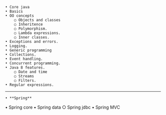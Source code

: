 	• Core java
	• Basics
	• OO concepts
		○ Objects and classes
		○ Inheritence
		○ Polymorphism.
		○ Lambda expressions.
		○ Inner classes.
	• Exceptions and errors.
	• Logging.
	• Generic programming
	• Collections.
	• Event handling.
	• Concurrent programming.
	• Java 8 features.
		○ Date and time
		○ Streams
		○ Filters.
	• Regular expressions.
-------
	• **Spring**
  • Spring core
	• Spring data
		○ Spring jdbc
	• Spring MVC
